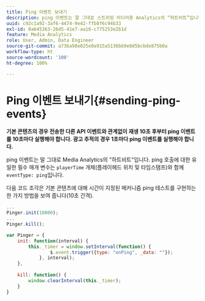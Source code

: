 ```yaml
---
title: Ping 이벤트 보내기
description: ping 이벤트는 말 그대로 스트리밍 미디어용 Analytics의 “하트비트”입니다. 주요 콘텐츠 또는 광고 추적을 위해 시간이 지정된 ping을 보내는 방법에 대해 알아봅니다.
uuid: c92c1a92-3af6-4474-9e42-ffb8f6c94b33
exl-id: 0a645363-26d5-41e7-aa16-c775253e2b1d
feature: Media Analytics
role: User, Admin, Data Engineer
source-git-commit: a73ba98e025e0a915a5136bb9e0d5bcbde875b0a
workflow-type: ht
source-wordcount: '108'
ht-degree: 100%

---
```


# Ping 이벤트 보내기{#sending-ping-events}

**기본 콘텐츠의 경우 전송한 다른 API 이벤트와 관계없이 재생 10초 후부터 ping 이벤트를 10초마다 실행해야 합니다. 광고 추적의 경우 1초마다 ping 이벤트를 실행해야 합니다.**

ping 이벤트는 말 그대로 Media Analytics의 &quot;하트비트&quot;입니다. ping 호출에 대한 유일한 필수 매개 변수는 `playerTime` 개체(플레이헤드 위치 및 타임스탬프)와 함께`eventType: ping`입니다.

다음 코드 조각은 기본 콘텐츠에 대해 시간이 지정된 메커니즘 ping 테스트를 구현하는 한 가지 방법을 보여 줍니다(10초 간격).

```js
... 
Pinger.init(10000); 
... 
Pinger.kill();

var Pinger = { 
    init: function(interval) { 
        this._timer = window.setInterval(function() { 
                $.event.trigger({type: "onPing", _data: ""}); 
            }, interval); 
    }, 
     
    kill: function() { 
        window.clearInterval(this._timer); 
    } 
}
```

